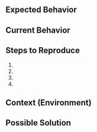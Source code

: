 <!--- Provide a general summary of the issue in the Title above -->

## Expected Behavior
<!--- Tell us what should happen -->

## Current Behavior
<!--- Tell us what happens instead of the expected behavior -->

## Steps to Reproduce
<!--- Provide a link to a live example, or an unambiguous set of steps to -->
<!--- reproduce this bug. Include code to reproduce, if relevant -->
1.
2.
3.
4.

## Context (Environment)
<!--- How has this issue affected you? What are you trying to accomplish? -->
<!--- Providing context helps us come up with a solution that is most useful in the real world -->

<!--- Provide a general summary of the issue in the Title above -->

## Possible Solution
<!--- Not obligatory, but suggest an idea for implementing addition or change -->
